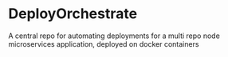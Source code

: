 # DeployOrchestrate
A central repo for automating deployments for a multi repo node microservices application, deployed on docker containers 
